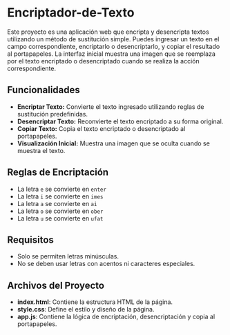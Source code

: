 # Encriptador-de-Texto

Este proyecto es una aplicación web que encripta y desencripta textos utilizando un método de sustitución simple. Puedes ingresar un texto en el campo correspondiente, encriptarlo o desencriptarlo, y copiar el resultado al portapapeles. La interfaz inicial muestra una imagen que se reemplaza por el texto encriptado o desencriptado cuando se realiza la acción correspondiente.

## Funcionalidades

- **Encriptar Texto:** Convierte el texto ingresado utilizando reglas de sustitución predefinidas.
- **Desencriptar Texto:** Reconvierte el texto encriptado a su forma original.
- **Copiar Texto:** Copia el texto encriptado o desencriptado al portapapeles.
- **Visualización Inicial:** Muestra una imagen que se oculta cuando se muestra el texto.

## Reglas de Encriptación

- La letra `e` se convierte en `enter`
- La letra `i` se convierte en `imes`
- La letra `a` se convierte en `ai`
- La letra `o` se convierte en `ober`
- La letra `u` se convierte en `ufat`

## Requisitos

- Solo se permiten letras minúsculas.
- No se deben usar letras con acentos ni caracteres especiales.

## Archivos del Proyecto

- **index.html**: Contiene la estructura HTML de la página.
- **style.css**: Define el estilo y diseño de la página.
- **app.js**: Contiene la lógica de encriptación, desencriptación y copia al portapapeles.
